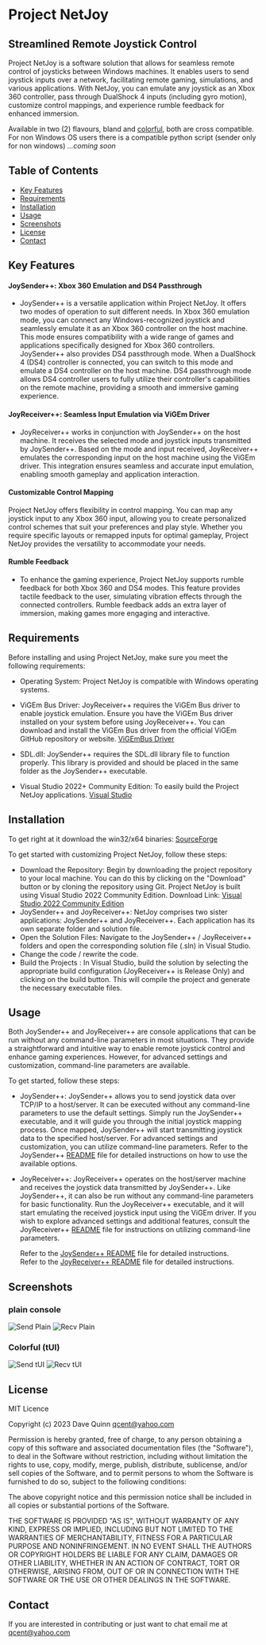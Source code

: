 # Project NetJoy

## Streamlined Remote Joystick Control

Project NetJoy is a software solution that allows for seamless remote control of joysticks between Windows machines. It enables users to send joystick inputs over a network, facilitating remote gaming, simulations, and various applications. With NetJoy, you can emulate any joystick as an Xbox 360 controller, pass through DualShock 4 inputs (including gyro motion), customize control mappings, and experience rumble feedback for enhanced immersion.

Available in two (2) flavours, bland and [colorful](https://github.com/Qcent/NetJoy/tree/tUI), both are cross compatible.
For non Windows OS users there is a compatible python script (sender only for non windows) _...coming soon_

## Table of Contents
- [Key Features](#key-features)
- [Requirements](#requirements)
- [Installation](#installation)
- [Usage](#usage)
- [Screenshots](#screenshots)
- [License](#license)
- [Contact](#contact)

## Key Features
#### JoySender++: Xbox 360 Emulation and DS4 Passthrough
- JoySender++ is a versatile application within Project NetJoy. It offers two modes of operation to suit different needs. In Xbox 360 emulation mode, you can connect any Windows-recognized joystick and seamlessly emulate it as an Xbox 360 controller on the host machine. This mode ensures compatibility with a wide range of games and applications specifically designed for Xbox 360 controllers.
JoySender++ also provides DS4 passthrough mode. When a DualShock 4 (DS4) controller is connected, you can switch to this mode and emulate a DS4 controller on the host machine. DS4 passthrough mode allows DS4 controller users to fully utilize their controller's capabilities on the remote machine, providing a smooth and immersive gaming experience.
#### JoyReceiver++: Seamless Input Emulation via ViGEm Driver
- JoyReceiver++ works in conjunction with JoySender++ on the host machine. It receives the selected mode and joystick inputs transmitted by JoySender++. Based on the mode and input received, JoyReceiver++ emulates the corresponding input on the host machine using the ViGEm driver. This integration ensures seamless and accurate input emulation, enabling smooth gameplay and application interaction.

#### Customizable Control Mapping
  Project NetJoy offers flexibility in control mapping. You can map any joystick input to any Xbox 360 input, allowing you to create personalized control schemes that suit your preferences and play style. Whether you require specific layouts or remapped inputs for optimal gameplay, Project NetJoy provides the versatility to accommodate your needs.
#### Rumble Feedback
- To enhance the gaming experience, Project NetJoy supports rumble feedback for both Xbox 360 and DS4 modes. This feature provides tactile feedback to the user, simulating vibration effects through the connected controllers. Rumble feedback adds an extra layer of immersion, making games more engaging and interactive.

## Requirements

Before installing and using Project NetJoy, make sure you meet the following requirements:

- Operating System: Project NetJoy is compatible with Windows operating systems.

- ViGEm Bus Driver: JoyReceiver++ requires the ViGEm Bus driver to enable joystick emulation. Ensure you have the ViGEm Bus driver installed on your system before using JoyReceiver++. You can download and install the ViGEm Bus driver from the official ViGEm GitHub repository or website.
        [ViGEmBus Driver](https://github.com/ViGEm/ViGEmBus)

- SDL.dll: JoySender++ requires the SDL.dll library file to function properly. This library is provided and should be placed in the same folder as the JoySender++ executable. 

- Visual Studio 2022+ Community Edition: To easily build the Project NetJoy applications. [Visual Studio](https://visualstudio.microsoft.com/vs/community/)
 
## Installation
To get right at it download the win32/x64 binaries:
[SourceForge](https://sourceforge.net/projects/netjoy/files/)

To get started with customizing Project NetJoy, follow these steps:

- Download the Repository: Begin by downloading the project repository to your local machine. You can do this by clicking on the "Download" button or by cloning the repository using Git.
 Project NetJoy is built using Visual Studio 2022 Community Edition.  Download Link: [Visual Studio 2022 Community Edition](https://visualstudio.microsoft.com/vs/community/)
- JoySender++ and JoyReceiver++: NetJoy comprises two sister applications: JoySender++ and JoyReceiver++. Each application has its own separate folder and solution file.
- Open the Solution Files: Navigate to the JoySender++ / JoyReceiver++ folders and open the corresponding solution file (.sln) in Visual Studio.
- Change the code / rewrite the code.
- Build the Projects : In Visual Studio, build the solution by selecting the appropriate build configuration (JoyReceiver++ is Release Only) and clicking on the build button. This will compile the project and generate the necessary executable files.
    
## Usage
Both JoySender++ and JoyReceiver++ are console applications that can be run without any command-line parameters in most situations. They provide a straightforward and intuitive way to enable remote joystick control and enhance gaming experiences. However, for advanced settings and customization, command-line parameters are available.

To get started, follow these steps:
- JoySender++: JoySender++ allows you to send joystick data over TCP/IP to a host/server. It can be executed without any command-line parameters to use the default settings. Simply run the JoySender++ executable, and it will guide you through the initial joystick mapping process. Once mapped, JoySender++ will start transmitting joystick data to the specified host/server.
        For advanced settings and customization, you can utilize command-line parameters. Refer to the JoySender++ [README](https://github.com/Qcent/NetJoy/blob/main/JoySender++/README.md) file for detailed instructions on how to use the available options.
- JoyReceiver++: JoyReceiver++ operates on the host/server machine and receives the joystick data transmitted by JoySender++. Like JoySender++, it can also be run without any command-line parameters for basic functionality. Run the JoyReceiver++ executable, and it will start emulating the received joystick input using the ViGEm driver.
        If you wish to explore advanced settings and additional features, consult the JoyReceiver++ [README](https://github.com/Qcent/NetJoy/blob/main/JoyReceiver++/README.md) file for instructions on utilizing command-line parameters.

    Refer to the [JoySender++ README](https://github.com/Qcent/NetJoy/blob/main/JoySender++/README.md) file for detailed instructions. \
    Refer to the [JoyReceiver++ README](https://github.com/Qcent/NetJoy/blob/main/JoyReceiver++/README.md) file for detailed instructions.

## Screenshots
### plain console
![Send Plain](./screenshots/send1.gif)
![Recv Plain](./screenshots/recv1.gif)

### Colorful (tUI)
![Send tUI](./screenshots/send2.gif)
![Recv tUI](./screenshots/recv2.gif)

## License
MIT Licence

Copyright (c) 2023 Dave Quinn <qcent@yahoo.com>

Permission is hereby granted, free of charge, to any person obtaining a copy
of this software and associated documentation files (the "Software"), to deal
in the Software without restriction, including without limitation the rights
to use, copy, modify, merge, publish, distribute, sublicense, and/or sell
copies of the Software, and to permit persons to whom the Software is
furnished to do so, subject to the following conditions:

The above copyright notice and this permission notice shall be included in
all copies or substantial portions of the Software.

THE SOFTWARE IS PROVIDED "AS IS", WITHOUT WARRANTY OF ANY KIND, EXPRESS OR
IMPLIED, INCLUDING BUT NOT LIMITED TO THE WARRANTIES OF MERCHANTABILITY,
FITNESS FOR A PARTICULAR PURPOSE AND NONINFRINGEMENT. IN NO EVENT SHALL THE
AUTHORS OR COPYRIGHT HOLDERS BE LIABLE FOR ANY CLAIM, DAMAGES OR OTHER
LIABILITY, WHETHER IN AN ACTION OF CONTRACT, TORT OR OTHERWISE, ARISING FROM,
OUT OF OR IN CONNECTION WITH THE SOFTWARE OR THE USE OR OTHER DEALINGS IN
THE SOFTWARE.


## Contact
If you are interested in contributing or just want to chat email me at qcent@yahoo.com
